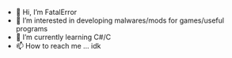 - 👋 Hi, I’m FatalError
- 👀 I’m interested in developing malwares/mods for games/useful programs
- 🌱 I’m currently learning C#/C
- 📫 How to reach me ... idk
